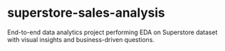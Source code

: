 # superstore-sales-analysis
End-to-end data analytics project performing EDA on Superstore dataset with visual insights and business-driven questions.
